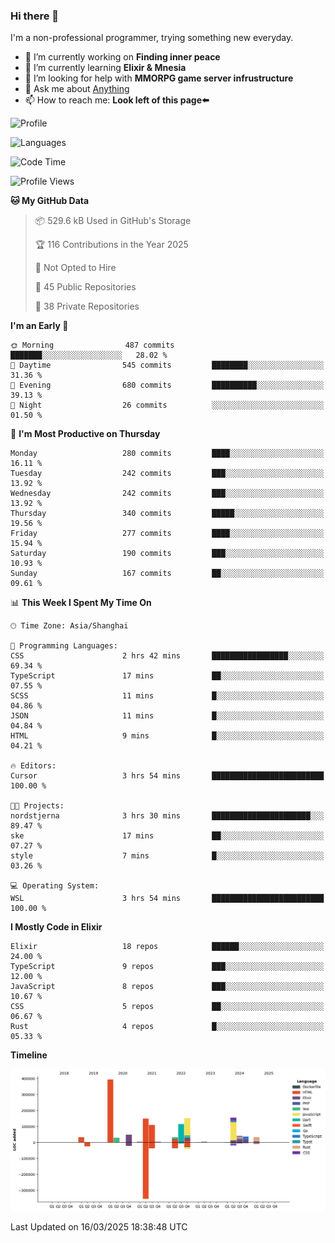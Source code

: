 ### Hi there 👋

I'm a non-professional programmer, trying something new everyday.

<!--
**dyzdyz010/dyzdyz010** is a ✨ _special_ ✨ repository because its `README.md` (this file) appears on your GitHub profile.
-->

- 🔭 I’m currently working on **Finding inner peace**
- 🌱 I’m currently learning **Elixir & Mnesia**
- 🤔 I’m looking for help with **MMORPG game server infrustructure**
- 💬 Ask me about [Anything](https://github.com/dyzdyz010/dyzdyz010/issues)
- 📫 How to reach me: **Look left of this page⬅️**

<!-- - 👯 I’m looking to collaborate on
- 😄 Pronouns: ...
- ⚡ Fun fact: ...
 -->
 
![Profile](https://github-readme-stats.vercel.app/api?username=dyzdyz010&count_private=true&show_icons=true&theme=dracula)

![Languages](https://github-readme-stats.vercel.app/api/top-langs/?username=dyzdyz010&layout=compact&theme=dracula)

<!--START_SECTION:waka-->
![Code Time](http://img.shields.io/badge/Code%20Time-1%2C930%20hrs%2021%20mins-blue)

![Profile Views](http://img.shields.io/badge/Profile%20Views-1-blue)

**🐱 My GitHub Data** 

> 📦 529.6 kB Used in GitHub's Storage 
 > 
> 🏆 116 Contributions in the Year 2025
 > 
> 🚫 Not Opted to Hire
 > 
> 📜 45 Public Repositories 
 > 
> 🔑 38 Private Repositories 
 > 
**I'm an Early 🐤** 

```text
🌞 Morning                487 commits         ███████░░░░░░░░░░░░░░░░░░   28.02 % 
🌆 Daytime                545 commits         ████████░░░░░░░░░░░░░░░░░   31.36 % 
🌃 Evening                680 commits         ██████████░░░░░░░░░░░░░░░   39.13 % 
🌙 Night                  26 commits          ░░░░░░░░░░░░░░░░░░░░░░░░░   01.50 % 
```
📅 **I'm Most Productive on Thursday** 

```text
Monday                   280 commits         ████░░░░░░░░░░░░░░░░░░░░░   16.11 % 
Tuesday                  242 commits         ███░░░░░░░░░░░░░░░░░░░░░░   13.92 % 
Wednesday                242 commits         ███░░░░░░░░░░░░░░░░░░░░░░   13.92 % 
Thursday                 340 commits         █████░░░░░░░░░░░░░░░░░░░░   19.56 % 
Friday                   277 commits         ████░░░░░░░░░░░░░░░░░░░░░   15.94 % 
Saturday                 190 commits         ███░░░░░░░░░░░░░░░░░░░░░░   10.93 % 
Sunday                   167 commits         ██░░░░░░░░░░░░░░░░░░░░░░░   09.61 % 
```


📊 **This Week I Spent My Time On** 

```text
🕑︎ Time Zone: Asia/Shanghai

💬 Programming Languages: 
CSS                      2 hrs 42 mins       █████████████████░░░░░░░░   69.34 % 
TypeScript               17 mins             ██░░░░░░░░░░░░░░░░░░░░░░░   07.55 % 
SCSS                     11 mins             █░░░░░░░░░░░░░░░░░░░░░░░░   04.86 % 
JSON                     11 mins             █░░░░░░░░░░░░░░░░░░░░░░░░   04.84 % 
HTML                     9 mins              █░░░░░░░░░░░░░░░░░░░░░░░░   04.21 % 

🔥 Editors: 
Cursor                   3 hrs 54 mins       █████████████████████████   100.00 % 

🐱‍💻 Projects: 
nordstjerna              3 hrs 30 mins       ██████████████████████░░░   89.47 % 
ske                      17 mins             ██░░░░░░░░░░░░░░░░░░░░░░░   07.27 % 
style                    7 mins              █░░░░░░░░░░░░░░░░░░░░░░░░   03.26 % 

💻 Operating System: 
WSL                      3 hrs 54 mins       █████████████████████████   100.00 % 
```

**I Mostly Code in Elixir** 

```text
Elixir                   18 repos            ██████░░░░░░░░░░░░░░░░░░░   24.00 % 
TypeScript               9 repos             ███░░░░░░░░░░░░░░░░░░░░░░   12.00 % 
JavaScript               8 repos             ███░░░░░░░░░░░░░░░░░░░░░░   10.67 % 
CSS                      5 repos             ██░░░░░░░░░░░░░░░░░░░░░░░   06.67 % 
Rust                     4 repos             █░░░░░░░░░░░░░░░░░░░░░░░░   05.33 % 
```



**Timeline**

![Lines of Code chart](https://raw.githubusercontent.com/dyzdyz010/dyzdyz010/master/assets/bar_graph.png)


 Last Updated on 16/03/2025 18:38:48 UTC
<!--END_SECTION:waka-->
